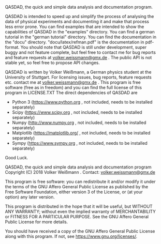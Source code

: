 QASDAD, the quick and simple data analysis and documentation program.

QASDAD is intended to speed up and simplify the process of analysing the data of
physical experiments and documenting it and make that process less error prone.
You can find examples that are intended to show the capabilities of QASDAD in the "examples" directory.
You can find a german tutorial in the "german tutorial" directory.
You can find the documentation in the "docu" directory. 
"docu/latex/refman.pdf" is the documentation in pdf-format.
You should note that QASDAD is still under development, super buggy and not 
feature complete, but feel free to contact me for bug reports and feature 
requests at volker.weissmann@gmx.de . 
The public API is not stable 
yet, so feel free to propose API changes.


QASDAD is written by Volker Weißmann, a German physics student at the University
of Stuttgart.
For licensing issues, bug reports, feature requests etc. 
contact me at volker.weissmann@gmx.de . 
This program is free software (free as in freedom) 
and you can find the full license of this program in LICENSE.TXT
The direct dependencies of QASDAD are
* Python 3 (https://www.python.org , not included, needs to be installed separately)
* Scipy (https://www.scipy.org , not included, needs to be installed separately)
* Numpy (http://www.numpy.org , not included, needs to be installed separately)
* Matplotlib (https://matplotlib.org/ , not included, needs to be installed separately)
* Sympy (https://www.sympy.org , not included, needs to be installed separately)


Good Luck.

QASDAD, the quick and simple data analysis and documentation program
Copyright (C) 2018 Volker Weißmann . Contact: volker.weissmann@gmx.de

This program is free software: you can redistribute it and/or modify
it under the terms of the GNU Affero General Public License as
published by the Free Software Foundation, either version 3 of the
License, or (at your option) any later version.

This program is distributed in the hope that it will be useful,
but WITHOUT ANY WARRANTY; without even the implied warranty of
MERCHANTABILITY or FITNESS FOR A PARTICULAR PURPOSE.  See the
GNU Affero General Public License for more details.

You should have received a copy of the GNU Affero General Public License
along with this program.  If not, see <https://www.gnu.org/licenses/>.
